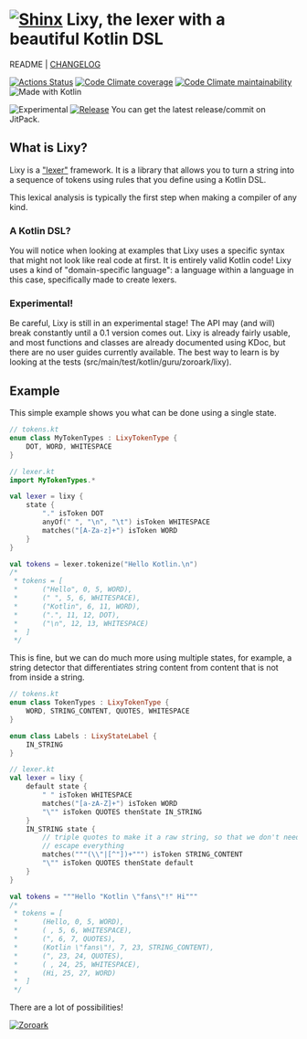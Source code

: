 # [![Shinx](https://img.pokemondb.net/sprites/black-white/anim/normal/shinx.gif)](http://pokemondb.net/pokedex/shinx) Lixy, the lexer with a beautiful Kotlin DSL

README | [CHANGELOG](CHANGELOG.md)

[![Actions Status](https://img.shields.io/github/workflow/status/utybo/Lixy/Tests?style=for-the-badge&logo=github&label=tests)](https://github.com/utybo/Lixy/actions)
[![Code Climate coverage](https://img.shields.io/codeclimate/coverage/utybo/Lixy?style=for-the-badge&logo=Code-Climate)](https://codeclimate.com/github/utybo/Lixy/test_coverage)
[![Code Climate maintainability](https://img.shields.io/codeclimate/maintainability/utybo/Lixy?style=for-the-badge&logo=Code-Climate)](https://codeclimate.com/github/utybo/Lixy/maintainability)
![Made with Kotlin](https://img.shields.io/badge/Made%20with-Kotlin-blue?logo=Kotlin&style=for-the-badge)


![Experimental](https://img.shields.io/badge/Stage-Experimental-red?style=flat-square) [![Release](https://jitpack.io/v/guru.zoroark/lixy.svg?style=flat-square)](https://jitpack.io/#guru.zoroark/lixy) You can get the latest release/commit on JitPack.

## What is Lixy?

Lixy is a ["lexer"](https://en.wikipedia.org/wiki/Lexical_analysis) framework. It is a library that allows you to turn a string into a sequence of tokens using rules that you define using a Kotlin DSL.

This lexical analysis is typically the first step when making a compiler of any kind.

### A Kotlin DSL?

You will notice when looking at examples that Lixy uses a specific syntax that
might not look like real code at first. It is entirely valid Kotlin code! Lixy
uses a kind of "domain-specific language": a language within a language in this
case, specifically made to create lexers.

### Experimental!

Be careful, Lixy is still in an experimental stage! The API may (and will) break
constantly until a 0.1 version comes out. Lixy is already fairly usable, and
most functions and classes are already documented using KDoc, but there are no
user guides currently available. The best way to learn is by looking at the
tests (src/main/test/kotlin/guru/zoroark/lixy).

## Example

This simple example shows you what can be done using a single state.

```kotlin
// tokens.kt
enum class MyTokenTypes : LixyTokenType {
    DOT, WORD, WHITESPACE
}

// lexer.kt
import MyTokenTypes.*

val lexer = lixy {
    state {
        "." isToken DOT
        anyOf(" ", "\n", "\t") isToken WHITESPACE
        matches("[A-Za-z]+") isToken WORD
    }
}

val tokens = lexer.tokenize("Hello Kotlin.\n")
/* 
 * tokens = [
 *      ("Hello", 0, 5, WORD), 
 *      (" ", 5, 6, WHITESPACE), 
 *      ("Kotlin", 6, 11, WORD),
 *      (".", 11, 12, DOT),
 *      ("\n", 12, 13, WHITESPACE)
 *  ]
 */
```

This is fine, but we can do much more using multiple states, for example, a
string detector that differentiates string content from content that is not from
inside a string.

```kotlin
// tokens.kt
enum class TokenTypes : LixyTokenType {
    WORD, STRING_CONTENT, QUOTES, WHITESPACE
}

enum class Labels : LixyStateLabel {
    IN_STRING
}

// lexer.kt
val lexer = lixy {
    default state {
        " " isToken WHITESPACE
        matches("[a-zA-Z]+") isToken WORD
        "\"" isToken QUOTES thenState IN_STRING
    }
    IN_STRING state {
        // triple quotes to make it a raw string, so that we don't need to
        // escape everything
        matches("""(\\"|[^"])+""") isToken STRING_CONTENT
        "\"" isToken QUOTES thenState default
    }
}

val tokens = """Hello "Kotlin \"fans\"!" Hi"""
/* 
 * tokens = [
 *      (Hello, 0, 5, WORD), 
 *      ( , 5, 6, WHITESPACE), 
 *      (", 6, 7, QUOTES),
 *      (Kotlin \"fans\"!, 7, 23, STRING_CONTENT),
 *      (", 23, 24, QUOTES),
 *      ( , 24, 25, WHITESPACE),
 *      (Hi, 25, 27, WORD)
 *  ]
 */
```

There are a lot of possibilities!

[![Zoroark](https://img.pokemondb.net/sprites/black-white/anim/normal/zoroark.gif)](https://zoroark.guru)